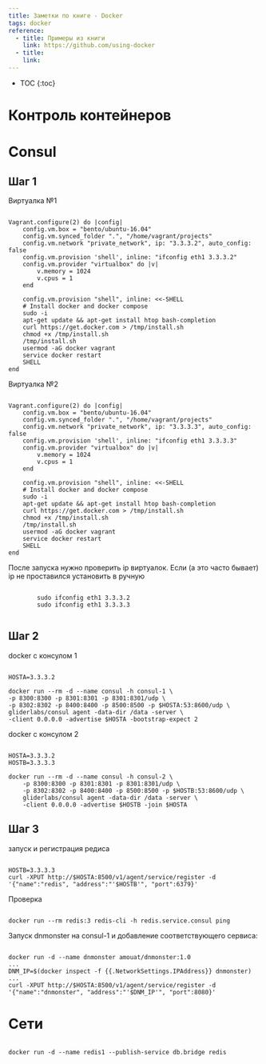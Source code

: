 ```yaml
---
title: Заметки по книге - Docker
tags: docker
reference:
  - title: Примеры из книги
    link: https://github.com/using-docker
  - title:
    link:
---
```


* TOC 
{:toc}

# Контроль контейнеров

# Consul

## Шаг 1

Виртуалка №1
<pre><code class="perl">
Vagrant.configure(2) do |config|
    config.vm.box = "bento/ubuntu-16.04"
    config.vm.synced_folder ".", "/home/vagrant/projects"
    config.vm.network "private_network", ip: "3.3.3.2", auto_config: false
    config.vm.provision 'shell', inline: "ifconfig eth1 3.3.3.2"
    config.vm.provider "virtualbox" do |v|
        v.memory = 1024
        v.cpus = 1
    end

    config.vm.provision "shell", inline: <<-SHELL
    # Install docker and docker compose
    sudo -i
    apt-get update && apt-get install htop bash-completion
    curl https://get.docker.com > /tmp/install.sh
    chmod +x /tmp/install.sh
    /tmp/install.sh
    usermod -aG docker vagrant
    service docker restart
    SHELL
end
</code></pre>

Виртуалка №2
<pre><code class="perl">
Vagrant.configure(2) do |config|
    config.vm.box = "bento/ubuntu-16.04"
    config.vm.synced_folder ".", "/home/vagrant/projects"
    config.vm.network "private_network", ip: "3.3.3.3", auto_config: false
    config.vm.provision 'shell', inline: "ifconfig eth1 3.3.3.3"
    config.vm.provider "virtualbox" do |v|
        v.memory = 1024
        v.cpus = 1
    end
    
    config.vm.provision "shell", inline: <<-SHELL
    # Install docker and docker compose
    sudo -i
    apt-get update && apt-get install htop bash-completion
    curl https://get.docker.com > /tmp/install.sh
    chmod +x /tmp/install.sh
    /tmp/install.sh
    usermod -aG docker vagrant
    service docker restart
    SHELL
end
</code></pre>

<div class="warn">
    <p>После запуска нужно проверить ip виртуалок. Если (а это часто бывает) ip не проставился установить в ручную</p>
    <pre><code class="perl">
        sudo ifconfig eth1 3.3.3.2
        sudo ifconfig eth1 3.3.3.3
    </code></pre>
</div>

## Шаг 2

docker с консулом 1
<pre><code class="perl">
HOSTA=3.3.3.2

docker run --rm -d --name consul -h consul-1 \
-p 8300:8300 -p 8301:8301 -p 8301:8301/udp \
-p 8302:8302 -p 8400:8400 -p 8500:8500 -p $HOSTA:53:8600/udp \
gliderlabs/consul agent -data-dir /data -server \
-client 0.0.0.0 -advertise $HOSTA -bootstrap-expect 2
</code></pre>

docker с консулом 2
<pre><code class="perl">
HOSTA=3.3.3.2
HOSTB=3.3.3.3

docker run --rm -d --name consul -h consul-2 \
    -p 8300:8300 -p 8301:8301 -p 8301:8301/udp \
    -p 8302:8302 -p 8400:8400 -p 8500:8500 -p $HOSTB:53:8600/udp \
    gliderlabs/consul agent -data-dir /data -server \
    -client 0.0.0.0 -advertise $HOSTB -join $HOSTA
</code></pre>

## Шаг 3

запуск и регистрация редиса
<pre><code class="perl">
HOSTB=3.3.3.3
curl -XPUT http://$HOSTA:8500/v1/agent/service/register -d '{"name":"redis", "address":"'$HOSTB'", "port":6379}'
</code></pre>

Проверка
<pre><code class="perl">
docker run --rm redis:3 redis-cli -h redis.service.consul ping
</code></pre>


Запуск dnmonster на consul-1 и добавление соответствующего сервиса:
<pre><code class="perl">
docker run -d --name dnmonster amouat/dnmonster:1.0
...
DNM_IP=$(docker inspect -f {{.NetworkSettings.IPAddress}} dnmonster)
...
curl -XPUT http://$HOSTA:8500/v1/agent/service/register -d '{"name":"dnmonster", "address":"'$DNM_IP'", "port":8080}'
</code></pre>

# Сети

<pre><code class="perl">
docker run -d --name redis1 --publish-service db.bridge redis
</code></pre>